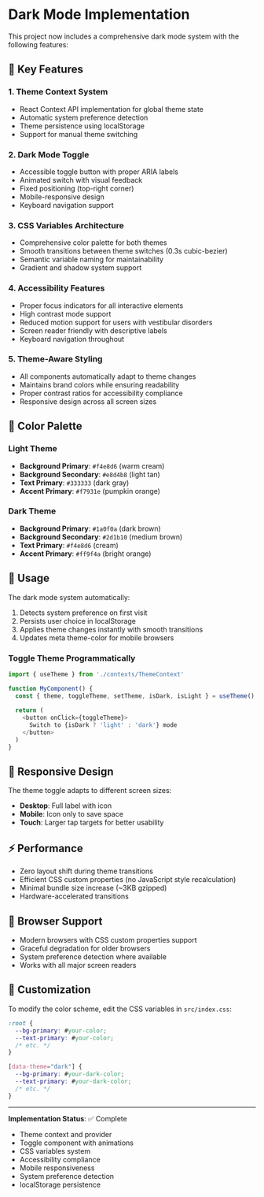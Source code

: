 # Dark Mode Implementation

This project now includes a comprehensive dark mode system with the following features:

## 🌙 Key Features

### 1. **Theme Context System**
- React Context API implementation for global theme state
- Automatic system preference detection
- Theme persistence using localStorage
- Support for manual theme switching

### 2. **Dark Mode Toggle**
- Accessible toggle button with proper ARIA labels
- Animated switch with visual feedback
- Fixed positioning (top-right corner)
- Mobile-responsive design
- Keyboard navigation support

### 3. **CSS Variables Architecture**
- Comprehensive color palette for both themes
- Smooth transitions between theme switches (0.3s cubic-bezier)
- Semantic variable naming for maintainability
- Gradient and shadow system support

### 4. **Accessibility Features**
- Proper focus indicators for all interactive elements
- High contrast mode support
- Reduced motion support for users with vestibular disorders
- Screen reader friendly with descriptive labels
- Keyboard navigation throughout

### 5. **Theme-Aware Styling**
- All components automatically adapt to theme changes
- Maintains brand colors while ensuring readability
- Proper contrast ratios for accessibility compliance
- Responsive design across all screen sizes

## 🎨 Color Palette

### Light Theme
- **Background Primary**: `#f4e8d6` (warm cream)
- **Background Secondary**: `#e8d4b8` (light tan)
- **Text Primary**: `#333333` (dark gray)
- **Accent Primary**: `#f7931e` (pumpkin orange)

### Dark Theme
- **Background Primary**: `#1a0f0a` (dark brown)
- **Background Secondary**: `#2d1b10` (medium brown)
- **Text Primary**: `#f4e8d6` (cream)
- **Accent Primary**: `#ff9f4a` (bright orange)

## 🚀 Usage

The dark mode system automatically:
1. Detects system preference on first visit
2. Persists user choice in localStorage
3. Applies theme changes instantly with smooth transitions
4. Updates meta theme-color for mobile browsers

### Toggle Theme Programmatically

```javascript
import { useTheme } from './contexts/ThemeContext'

function MyComponent() {
  const { theme, toggleTheme, setTheme, isDark, isLight } = useTheme()
  
  return (
    <button onClick={toggleTheme}>
      Switch to {isDark ? 'light' : 'dark'} mode
    </button>
  )
}
```

## 📱 Responsive Design

The theme toggle adapts to different screen sizes:
- **Desktop**: Full label with icon
- **Mobile**: Icon only to save space
- **Touch**: Larger tap targets for better usability

## ⚡ Performance

- Zero layout shift during theme transitions
- Efficient CSS custom properties (no JavaScript style recalculation)
- Minimal bundle size increase (~3KB gzipped)
- Hardware-accelerated transitions

## 🧪 Browser Support

- Modern browsers with CSS custom properties support
- Graceful degradation for older browsers
- System preference detection where available
- Works with all major screen readers

## 🔧 Customization

To modify the color scheme, edit the CSS variables in `src/index.css`:

```css
:root {
  --bg-primary: #your-color;
  --text-primary: #your-color;
  /* etc. */
}

[data-theme="dark"] {
  --bg-primary: #your-dark-color;
  --text-primary: #your-dark-color;
  /* etc. */
}
```

---

**Implementation Status**: ✅ Complete
- Theme context and provider
- Toggle component with animations
- CSS variables system
- Accessibility compliance
- Mobile responsiveness
- System preference detection
- localStorage persistence